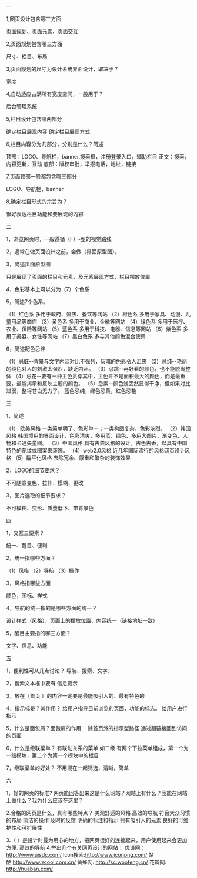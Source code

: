 一

1,网页设计包含哪三方面

页面规划、页面元素、页面交互


2,页面规划包含哪三方面

尺寸、栏目、布局


3,页面规划的尺寸为设计系统界面设计，取决于？

宽度


4,自动适应占满所有宽度空间，一般用于？

后台管理系统


5,栏目设计包含哪两部分

确定栏目展现内容
确定栏目展现方式


6,栏目内容分为几部分，分别是什么？简述

顶部：LOGO、导航栏，banner,搜索框，注册登录入口，辅助栏目
正文：搜索，内容更新，互动
底部：版权审批，举报电话，地址，链接


7,页面顶部一般都包含哪三部分

LOGO、导航栏，banner


8,确定栏目形式的宗旨为？

很好表达栏目功能和要展现的内容



二

1，浏览网页时，一般遵循（F）-型的视觉路线

2，通常在做页面设计之前，会做（界面原型图）。

3，简述页面原型图

只是展现了页面的栏目和元素，及元素展现方式，栏目摆放位置


4，色彩基本上可以分为（7）个色系

5，简述7个色系。

（1）红色系 多用于政府、婚庆、餐饮等网站
（2）橙色系 多用于家具、动漫、儿童用品等商店
（3）黄色系 多用于商业、金融等网站
（4）绿色系 多用于医疗、农业、保险等网站
（5）蓝色系 多用于科技、电器、信息等网站
（6）紫色系 多用于美容、女性等网站
（7）黑白色系 多与其他颜色混合使用


6，简述配色忌讳

（1）忌脏--背景与文字内容对比不强列，灰暗的色彩令人沮丧
（2）忌纯--艳丽的纯色对人的刺激太强烈，缺乏内涵。
（3）忌跳--再好看的颜色，也不能脱离整体
（4）忌花--要有一种主色贯穿其中，主色并不是面积最大的颜色，而是最重要，最能揭示和反映主题的颜色。
（5）忌素--颜色浅固然显得干净，但如果对比过弱，整得苍白无力了。
 蓝色忌纯，绿色忌黄，红色忌艳
 
 
 
三

1，简述

（1） 欧美风格 一类简单明了、色彩单一；一类构图复杂，色彩浓烈。
（2）韩国风格 韩国惯用的界面设计，色彩清爽，多用蓝、绿色、多用大图片、渐变色、人物和卡通矢量图。
（3）中国风格 具有古典风格的设计，古色古香，以具有中国特色的花纹或图案来装饰。
（4）web2.0风格 近几年国际流行的风格网页设计风格
（5）扁平化风格 去除冗余、厚重和繁杂的装饰效果 


2，LOGO的细节要求？

不可随意变色、拉伸、模糊、更改


3，图片选取的细节要求？

不可模糊、变形、质量低下、带背景色



四

1，交互三要素？

统一、醒目、便利


2，统一指哪些方面？

（1）风格
（2）导航
（3）操作


3，风格指哪些方面

颜色，图标、样式


4，导航的统一指的是哪些方面的统一？

设计样式（风格）、页面上的摆放位置、内容统一（链接地址一致）


5，醒目主要指的哪三方面？

文字、信息、功能



五

1，便利性可从几点讨论？
导航、搜索、文字、

2，搜索文本框中要有
信息提示

3，放在（首页 ）的内容一定要是最能吸引人的、最有特色的


4，指示标是？其作用？
给用户指导目前浏览的页面，功能的标志。
给用户进行指示

5，什么是面包屑？面包屑的作用：
除首页外的指示型路径
通过超链接回到访问的页面

6，什么是级联菜单？
有联动关系的菜单
如二级
有两个下拉菜单组成，第一个为一级模块，第二个为第一个模块中的栏目

7，级联菜单的好处？
不用混在一起筛选，清晰，简单

六

1，好的网页的标准?
网页能回答出来这是什么网站？网站上有什么？我能在网站上做什么？我为什么应该在这里？

2.合格的网页是什么，具有哪些特点？
美观舒适的风格
高效的导航
符合大众习惯的布局
简洁的操作
及时的反馈
明确的标注和指示
拥有吸引人的元素
良好的可维护性和可扩展性

3.（ ）是设计时最为用心的地方，把网页很好的连接起来，用户使用起来会更加方便.
高效的导航
4.举出几个有关网页设计的网站：
优设网：http://www.uisdc.com/
lcon搜索:http://www.iconpng.com/
站酷:http://www.zcool.com.cn/
黄蜂网: http://sc.woofeng.cn/
花瓣网: http://huaban.com/
